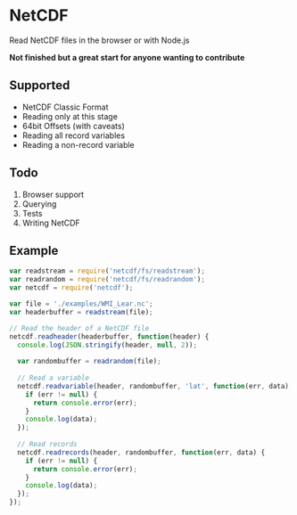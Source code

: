 # NetCDF
Read NetCDF files in the browser or with Node.js

**Not finished but a great start for anyone wanting to contribute**

## Supported
- NetCDF Classic Format
- Reading only at this stage
- 64bit Offsets (with caveats)
- Reading all record variables
- Reading a non-record variable

## Todo
1. Browser support
2. Querying
3. Tests
4. Writing NetCDF

## Example

```js
var readstream = require('netcdf/fs/readstream');
var readrandom = require('netcdf/fs/readrandom');
var netcdf = require('netcdf');

var file = './examples/WMI_Lear.nc';
var headerbuffer = readstream(file);

// Read the header of a NetCDF file
netcdf.readheader(headerbuffer, function(header) {
  console.log(JSON.stringify(header, null, 2));
  
  var randombuffer = readrandom(file);
  
  // Read a variable
  netcdf.readvariable(header, randombuffer, 'lat', function(err, data) {
    if (err != null) {
      return console.error(err);
    }
    console.log(data);
  });
  
  // Read records
  netcdf.readrecords(header, randombuffer, function(err, data) {
    if (err != null) {
      return console.error(err);
    }
    console.log(data);
  });
});
```
